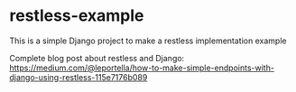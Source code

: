 # restless-example
This is a simple Django project to make a restless implementation example


Complete blog post about restless and Django: https://medium.com/@leportella/how-to-make-simple-endpoints-with-django-using-restless-115e7176b089
